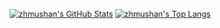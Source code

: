 [GITHUB_PROFILE]: https://github.com/zhmushan
[GITHUB_STATS_SRC]: https://github-readme-stats.vercel.app/api?username=zhmushan&show_icons=true
[GITHUB_LANG_SRC]: https://github-readme-stats.vercel.app/api/top-langs/?username=zhmushan&layout=compact

[![zhmushan's GitHub Stats][GITHUB_STATS_SRC]][GITHUB_PROFILE] [![zhmushan's Top Langs][GITHUB_LANG_SRC]][GITHUB_PROFILE]
